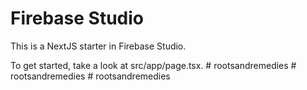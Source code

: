 # Firebase Studio

This is a NextJS starter in Firebase Studio.

To get started, take a look at src/app/page.tsx.
#   r o o t s a n d r e m e d i e s  
 #   r o o t s a n d r e m e d i e s  
 #   r o o t s a n d r e m e d i e s  
 